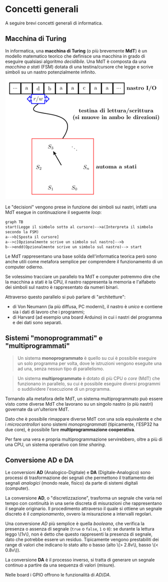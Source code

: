 # Concetti generali

A seguire brevi concetti generali di informatica.

## Macchina di Turing

In informatica, una **macchina di Turing** (o più brevemente **MdT**) è un modello matematico teorico che definisce una macchina in grado di eseguire qualsiasi algoritmo _decidibile_.
Una MdT è composta da una _macchina a stati_ (FSM) dotata di una testina/cursore che legge e scrive simboli su un nastro potenzialmente infinito.

![](./image/MdT.png)

Le "decisioni" vengono prese in funzione dei simboli sui nastri, infatti una MdT esegue in continuazione il seguente _loop_:

```mermaid
graph TB
start(Legge il simbolo sotto al cursore)-->a(Interpreta il simbolo  secondo la FSM)
a-->b[Sposta il cursore]
a-->c[Opzionalmente scrive un simbolo sul nastro]-->b
b-->endd(Opzionalmente scrive un simbolo sul nastro)--> start
```

Le MdT rappresentano una base solida dell'informatica teorica però sono anche utili come metafora semplice per comprendere il funzionamento di un computer odierno.

Se volessimo tracciare un parallelo tra MdT e computer potremmo dire che la macchina a stati è la CPU, il nastro rappresenta la memoria e l'alfabeto dei simboli sul nastro è rappresentato da numeri binari.

Attraverso questo parallelo si può parlare di "architetture":

- di Von Neumann (la più diffusa, PC moderni), il nastro è _unico_ e contiene sia i dati di lavoro che i programmi;
- di Harvard (ad esempio una board Arduino) in cui i nastri del programma e dei dati sono separati.

## Sistemi "monoprogrammati" e "multiprogrammati"

> Un sistema **monoprogrammato** è quello su cui è possibile eseguire un solo programma per volta, dove le istruzioni vengono eseguite una ad una, senza nessun tipo di parallelismo.

> Un sistema **multiprogrammato** è dotato di più CPU o _core_ (MdT) che funzionano in parallelo, su cui è possibile eseguire diversi programmi o suddividere l'esecuzione di un programma.

Tornando alla metafora delle MdT, un sistema multiprogrammato può essere visto come diverse MdT che lavorano su un singolo nastro (o più nastri) governate da un'ulteriore MdT.

Dato che è possibile rimappare diverse MdT con una sola equivalente e che i _microcontrollori_ sono sistemi _monoprogrammati_ (tipicamente, l'ESP32 ha due core), è possibile fare **multiprogrammazione cooperativa**.

Per fare una vera e propria multiprogrammazione servirebbero, oltre a più di una CPU, un sistema operativo con _time sharing_.

## Conversione AD e DA

Le conversioni **AD** (Analogico-Digitale) e **DA** (Digitale-Analogico) sono processi di trasformazione dei segnali che permettono il trattamento dei segnali _analogici_ (mondo reale, fisico) da parte di sistemi digitali (computer).

La conversione **AD**, o "discretizzazione", trasforma un segnale che varia nel tempo con continuità in una serie discreta di misurazioni che rappresentano il segnale originario.
Il procedimento attraverso il quale si ottiene un segnale discreto è il _campionamento_, ovvero la misurazione a intervalli regolari.

Una conversione _AD_ più semplice è quella _booleana_, che verifica la presenza o assenza di segnale (`true` o `false`, `1` o `0`): se durante la lettura leggo \\(1v\\), non è detto che questo rappresenti la presenza di segnale, dato che potrebbe essere un residuo.
Tipicamente vengono prestabiliti dei range di valori che indicano lo stato alto o basso (alto \\(> 2.8v\\), basso \\(< 0.8v\\)).

La conversione **DA** è il processo inverso, si tratta di generare un segnale continuo a partire da una sequenza di valori (misure).

Nelle board i GPIO offrono le funzionalità di _AD_/_DA_.
